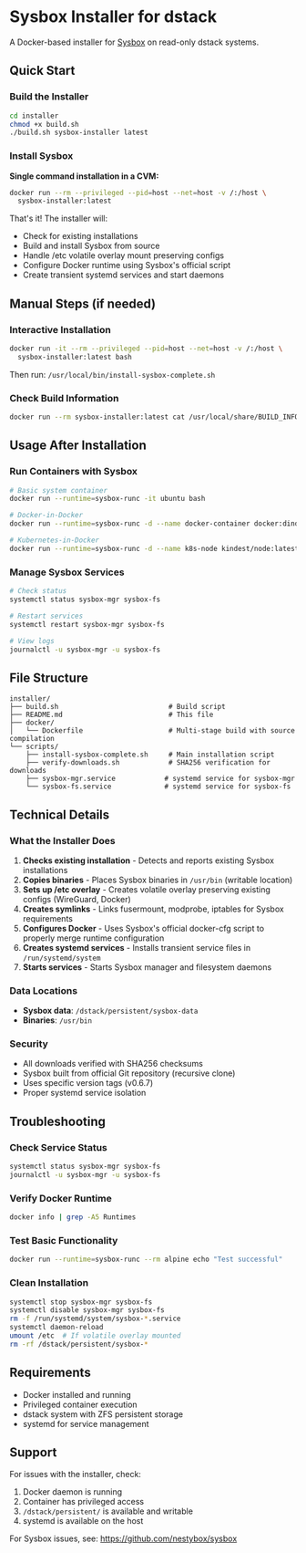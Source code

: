 # Sysbox Installer for dstack

A Docker-based installer for [Sysbox](https://github.com/nestybox/sysbox) on read-only dstack systems.

## Quick Start

### Build the Installer

```bash
cd installer
chmod +x build.sh
./build.sh sysbox-installer latest
```

### Install Sysbox

**Single command installation in a CVM:**
```bash
docker run --rm --privileged --pid=host --net=host -v /:/host \
  sysbox-installer:latest
```

That's it! The installer will:
- Check for existing installations
- Build and install Sysbox from source
- Handle /etc volatile overlay mount preserving configs
- Configure Docker runtime using Sysbox's official script
- Create transient systemd services and start daemons

## Manual Steps (if needed)

### Interactive Installation

```bash
docker run -it --rm --privileged --pid=host --net=host -v /:/host \
  sysbox-installer:latest bash
```

Then run: `/usr/local/bin/install-sysbox-complete.sh`

### Check Build Information

```bash
docker run --rm sysbox-installer:latest cat /usr/local/share/BUILD_INFO
```

## Usage After Installation

### Run Containers with Sysbox

```bash
# Basic system container
docker run --runtime=sysbox-runc -it ubuntu bash

# Docker-in-Docker
docker run --runtime=sysbox-runc -d --name docker-container docker:dind

# Kubernetes-in-Docker
docker run --runtime=sysbox-runc -d --name k8s-node kindest/node:latest
```

### Manage Sysbox Services

```bash
# Check status
systemctl status sysbox-mgr sysbox-fs

# Restart services
systemctl restart sysbox-mgr sysbox-fs

# View logs
journalctl -u sysbox-mgr -u sysbox-fs
```

## File Structure

```
installer/
├── build.sh                           # Build script
├── README.md                          # This file
├── docker/
│   └── Dockerfile                     # Multi-stage build with source compilation
└── scripts/
    ├── install-sysbox-complete.sh     # Main installation script
    ├── verify-downloads.sh            # SHA256 verification for downloads
    ├── sysbox-mgr.service            # systemd service for sysbox-mgr
    └── sysbox-fs.service             # systemd service for sysbox-fs
```

## Technical Details

### What the Installer Does

1. **Checks existing installation** - Detects and reports existing Sysbox installations
2. **Copies binaries** - Places Sysbox binaries in `/usr/bin` (writable location)
3. **Sets up /etc overlay** - Creates volatile overlay preserving existing configs (WireGuard, Docker)
4. **Creates symlinks** - Links fusermount, modprobe, iptables for Sysbox requirements
5. **Configures Docker** - Uses Sysbox's official docker-cfg script to properly merge runtime configuration
6. **Creates systemd services** - Installs transient service files in `/run/systemd/system`
7. **Starts services** - Starts Sysbox manager and filesystem daemons

### Data Locations

- **Sysbox data**: `/dstack/persistent/sysbox-data`
- **Binaries**: `/usr/bin`

### Security

- All downloads verified with SHA256 checksums
- Sysbox built from official Git repository (recursive clone)
- Uses specific version tags (v0.6.7)
- Proper systemd service isolation

## Troubleshooting

### Check Service Status
```bash
systemctl status sysbox-mgr sysbox-fs
journalctl -u sysbox-mgr -u sysbox-fs
```

### Verify Docker Runtime
```bash
docker info | grep -A5 Runtimes
```

### Test Basic Functionality
```bash
docker run --runtime=sysbox-runc --rm alpine echo "Test successful"
```

### Clean Installation
```bash
systemctl stop sysbox-mgr sysbox-fs
systemctl disable sysbox-mgr sysbox-fs
rm -f /run/systemd/system/sysbox-*.service
systemctl daemon-reload
umount /etc  # If volatile overlay mounted
rm -rf /dstack/persistent/sysbox-*
```

## Requirements

- Docker installed and running
- Privileged container execution
- dstack system with ZFS persistent storage
- systemd for service management

## Support

For issues with the installer, check:
1. Docker daemon is running
2. Container has privileged access
3. `/dstack/persistent/` is available and writable
4. systemd is available on the host

For Sysbox issues, see: https://github.com/nestybox/sysbox

